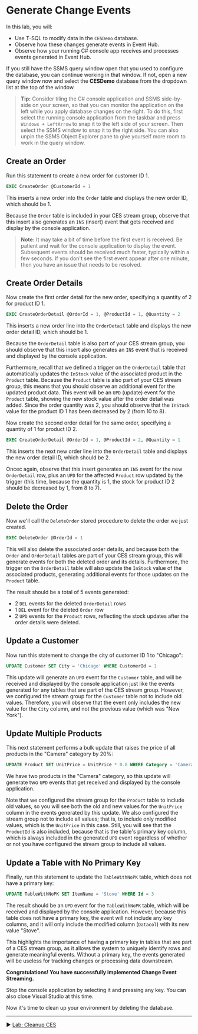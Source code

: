 ﻿# Generate Change Events

In this lab, you will:

* Use T-SQL to modify data in the `CESDemo` database.
* Observe how these changes generate events in Event Hub.
* Observe how your running C# console app receives and processes events generated in Event Hub.

If you still have the SSMS query window open that you used to configure the database, you can continue working in that window. If not, open a new query window now and select the **CESDemo** database from the dropdown list at the top of the window.

> **Tip:** Consider tiling the C# console application and SSMS side-by-side on your screen, so that you can monitor the application on the left while you apply database changes on the right. To do this, first select the running console application from the taskbar and press `Windows + LeftArrow` to snap it to the left side of your screen. Then select the SSMS window to snap it to the right side. You can also unpin the SSMS Object Explorer pane to give yourself more room to work in the query window.

## Create an Order

Run this statement to create a new order for customer ID 1.

```sql
EXEC CreateOrder @CustomerId = 1
```

This inserts a new order into the `Order` table and displays the new order ID, which should be 1.

Because the `Order` table is included in your CES stream group, observe that this insert also generates an `INS` (insert) event that gets received and display by the console application.

> **Note:** It may take a bit of time before the first event is received. Be patient and wait for the console application to display the event. Subsequent events should be received much faster, typically within a few seconds. If you don't see the first event appear after one minute, then you have an issue that needs to be resolved.

## Create Order Details

Now create the first order detail for the new order, specifying a quantity of 2 for product ID 1.

```sql
EXEC CreateOrderDetail @OrderId = 1, @ProductId = 1, @Quantity = 2
```

This inserts a new order line into the `OrderDetail` table and displays the new order detail ID, which should be 1.

Because the `OrderDetail` table is also part of your CES stream group, you should observe that this insert also generates an `INS` event that is received and displayed by the console application.

Furthermore, recall that we defined a trigger on the `OrderDetail` table that automatically updates the `InStock` value of the associated product in the `Product` table. Because the `Product` table is also part of your CES stream group, this means that you should observe an additional event for the updated product data. This event will be an `UPD` (update) event for the `Product` table, showing the new stock value after the order detail was added. Since the order quantity was 2, you should observe that the `InStock` value for the product ID 1 has been decreased by 2 (from 10 to 8).

Now create the second order detail for the same order, specifying a quantity of 1 for product ID 2.

```sql
EXEC CreateOrderDetail @OrderId = 1, @ProductId = 2, @Quantity = 1
```

This inserts the next new order line into the `OrderDetail` table and displays the new order detail ID, which should be 2.

Oncec again, observe that this insert generates an `INS` event for the new `OrderDetail` row, plus an `UPD` for the affected `Product` row updated by the trigger (this time, because the quantity is 1, the stock for product ID 2 should be decreased by 1, from 8 to 7).

## Delete the Order

Now we'll call the `DeleteOrder` stored procedure to delete the order we just created.

```sql
EXEC DeleteOrder @OrderId = 1
```

This will also delete the associated order details, and because both the `Order` and `OrderDetail` tables are part of your CES stream group, this will generate events for both the deleted order and its details. Furthermore, the trigger on the `OrderDetail` table will also update the `InStock` value of the associated products, generating additional events for those updates on the `Product` table.

The result should be a total of 5 events generated:

* 2 `DEL` events for the deleted `OrderDetail` rows
* 1 `DEL` event for the deleted `Order` row
* 2 `UPD` events for the `Product` rows, reflecting the stock updates after the order details were deleted.

## Update a Customer

Now run this statement to change the city of customer ID 1 to "Chicago":

```sql
UPDATE Customer SET City = 'Chicago' WHERE CustomerId = 1
```

This update will generate an `UPD` event for the `Customer` table, and will be received and displayed by the console application just like the events generated for any tables that are part of the CES stream group. However, we configured the stream group for the `Customer` table not to include old values. Therefore, you will observe that the event only includes the new value for the `City` column, and not the previous value (which was "New York").

## Update Multiple Products

This next statement performs a bulk update that raises the price of all products in the "Camera" category by 20%:

```sql
UPDATE Product SET UnitPrice = UnitPrice * 0.8 WHERE Category = 'Camera'
```

We have two products in the "Camera" category, so this update will generate two `UPD` events that get received and displayed by the console application.

Note that we configured the stream group for the `Product` table to include old values, so you will see both the old and new values for the `UnitPrice` column in the events generated by this update. We also configured the stream group not to include all values; that is, to include only modified values, which is the `UnitPrice` in this case. Still, you will see that the `ProductId` is also included, because that is the table's primary key column, which is always included in the generated `UPD` event regardless of whether or not you have configured the stream group to include all values.

## Update a Table with No Primary Key

Finally, run this statement to update the `TableWithNoPK` table, which does not have a primary key:

```sql
UPDATE TableWithNoPK SET ItemName = 'Stove' WHERE Id = 3
```

The result should be an `UPD` event for the `TableWithNoPK` table, which will be received and displayed by the console application. However, because this table does not have a primary key, the event will not include any key columns, and it will only include the modified column (`Datacol`) with its new value "Stove".

This highlights the importance of having a primary key in tables that are part of a CES stream group, as it allows the system to uniquely identify rows and generate meaningful events. Without a primary key, the events generated will be useless for tracking changes or processing data downstream.

**Congratulations! You have successfully implemented Change Event Streaming.**

Stop the console application by selecting it and pressing any key. You can also close Visual Studio at this time.

Now it's time to clean up your environment by deleting the database. 

___

▶ [Lab: Cleanup CES](https://github.com/lennilobel/sql2025-workshop-hol-orlando2025/blob/main/HOL/3.%20Change%20Event%20Streaming/5.%20Cleanup%20CES.md)
